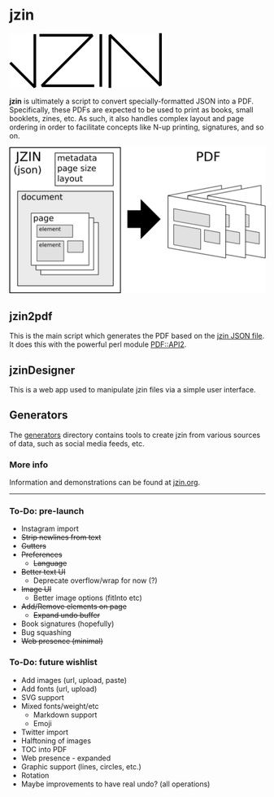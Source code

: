 # jzin

![jzin logo](docs/jzin-300.png)

**jzin** is ultimately a script to convert specially-formatted JSON into a PDF.  Specifically, these PDFs are expected to be used
to print as books, small booklets, zines, etc.   As such, it also handles complex layout and page ordering in order to facilitate
concepts like N-up printing, signatures, and so on.

![diagram showing jzin creating a pdf](docs/overview.png)

## jzin2pdf

This is the main script which generates the PDF based on the [jzin JSON file](docs/jzin.md).
It does this with the powerful perl module [PDF::API2](https://metacpan.org/pod/PDF::API2).


## jzinDesigner

This is a web app used to manipulate jzin files via a simple user interface.


## Generators

The [generators](generators/) directory contains tools to create jzin from various sources of data, such as social media feeds, etc.


### More info

Information and demonstrations can be found at [jzin.org](https://jzin.org).


---------------------

### To-Do: pre-launch

* Instagram import
* ~~Strip newlines from text~~
* ~~Gutters~~
* ~~Preferences~~
  * ~~Language~~
* ~~Better text UI~~
  * Deprecate overflow/wrap for now (?)
* ~~Image UI~~
  * Better image options (fitInto etc)
* ~~Add/Remove elements on page~~
  * ~~Expand undo buffer~~
* Book signatures (hopefully)
* Bug squashing
* ~~Web presence (minimal)~~

### To-Do: future wishlist

* Add images (url, upload, paste) 
* Add fonts (url, upload)
* SVG support
* Mixed fonts/weight/etc
  * Markdown support
  * Emoji
* Twitter import
* Halftoning of images
* TOC into PDF
* Web presence - expanded
* Graphic support (lines, circles, etc.)
* Rotation
* Maybe improvements to have real undo? (all operations)

